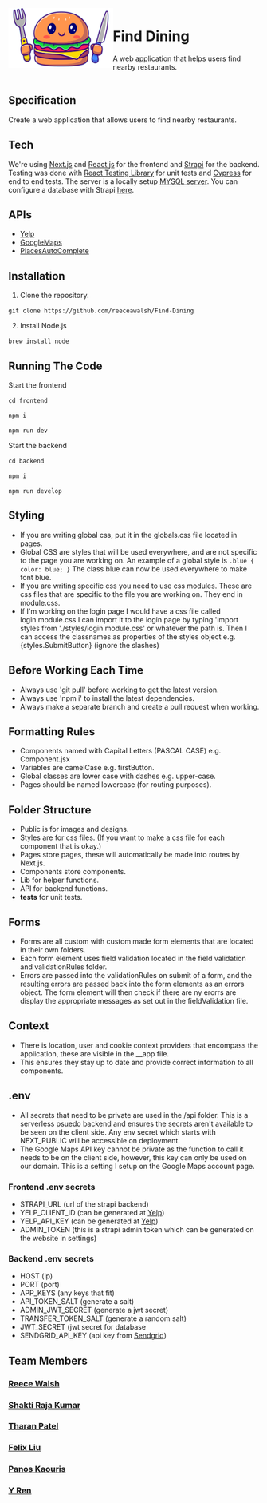<img align="left" width="auto" height="120" src="frontend/public/LogoCropped.png" />

# Find Dining  
A web application that helps users find nearby restaurants.  
 </br>
 
## Specification

Create a web application that allows users to find nearby restaurants.

## Tech

We're using [Next.js](https://nextjs.org/) and [React.js](https://react.dev/) for the frontend and [Strapi](https://strapi.io/) for the backend. Testing was done with [React Testing Library](https://testing-library.com/docs/react-testing-library/intro/) for unit tests and [Cypress](https://www.cypress.io/) for end to end tests. The server is a locally setup [MYSQL server](https://www.mysql.com/). You can configure a database with Strapi [here](https://strapi.io/blog/configuring-strapi-mysql-database). 

## APIs 

- [Yelp](https://fusion.yelp.com/)
- [GoogleMaps](https://developers.google.com/maps)
- [PlacesAutoComplete](https://developers.google.com/maps/documentation/places/web-service/autocomplete)

## Installation 
1. Clone the repository. 
```
git clone https://github.com/reeceawalsh/Find-Dining
```
2. Install Node.js
```
brew install node
```

## Running The Code 

Start the frontend
```
cd frontend
```
```
npm i
```
```
npm run dev
```
Start the backend
```
cd backend
```
```
npm i
```
```
npm run develop
```
  
## Styling 


- If you are writing global css, put it in the globals.css file located in pages.
- Global CSS are styles that will be used everywhere, and are not specific to the page you are working on. An example of a global style is ```.blue {
color: blue;
}``` The class blue can now be used everywhere to make font blue.
- If you are writing specific css you need to use css modules. These are css files that are specific to the file you are working on. They end in module.css. 
- If I'm working on the login page I would have a css file called login.module.css.I can import it to the login page by typing 'import styles from './styles/login.module.css' or whatever the path is. Then I can access the classnames as properties of the styles object e.g. {styles.SubmitButton} (ignore the slashes)

## Before Working Each Time

- Always use 'git pull' before working to get the latest version.
- Always use 'npm i' to install the latest dependencies.
- Always make a separate branch and create a pull request when working.

## Formatting Rules

- Components named with Capital Letters (PASCAL CASE) e.g. Component.jsx
- Variables are camelCase e.g. firstButton.
- Global classes are lower case with dashes e.g. upper-case.
- Pages should be named lowercase (for routing purposes).

## Folder Structure

- Public is for images and designs.
- Styles are for css files. (If you want to make a css file for each component that is okay.)
- Pages store pages, these will automatically be made into routes by Next.js. 
- Components store components.
- Lib for helper functions. 
- API for backend functions. 
- __tests__ for unit tests. 

## Forms 

- Forms are all custom with custom made form elements that are located in their own folders. 
- Each form element uses field validation located in the field validation and validationRules folder.
- Errors are passed into the validationRules on submit of a form, and the resulting errors are passed back into the form elements as an errors object. The form element will then check if there are ny erorrs are display the appropriate messages as set out in the fieldValidation file. 

## Context

- There is location, user and cookie context providers that encompass the application, these are visible in the __app file. 
- This ensures they stay up to date and provide correct information to all components. 

## .env 

- All secrets that need to be private are used in the /api folder. This is a serverless psuedo backend and ensures the secrets aren't available to be seen on the client side. Any env secret which starts with NEXT_PUBLIC will be accessible on deployment. 
- The Google Maps API key cannot be private as the function to call it needs to be on the client side, however, this key can only be used on our domain. This is a setting I setup on the Google Maps account page. 
### Frontend .env secrets
 - STRAPI_URL (url of the strapi backend)
 - YELP_CLIENT_ID (can be generated at [Yelp](https://fusion.yelp.com/))
 - YELP_API_KEY (can be generated at [Yelp](https://fusion.yelp.com/))
 - ADMIN_TOKEN (this is a strapi admin token which can be generated on the website in settings)
### Backend .env secrets
 - HOST (ip)
 - PORT (port)
 - APP_KEYS (any keys that fit)
 - API_TOKEN_SALT (generate a salt)
 - ADMIN_JWT_SECRET (generate a jwt secret)
 - TRANSFER_TOKEN_SALT (generate a random salt)
 - JWT_SECRET (jwt secret for database
 - SENDGRID_API_KEY (api key from [Sendgrid](https://sendgrid.com/solutions/email-api/))

## Team Members
### [Reece Walsh](https://github.com/reeceawalsh)
### [Shakti Raja Kumar](https://github.com/shaktiv8)
### [Tharan Patel](https://github.com/tharanpatel)
### [Felix Liu](https://github.com/FelixLiu666)
### [Panos Kaouris](https://github.com/AzuratC1)
### [Y Ren](https://github.com/220543691)
